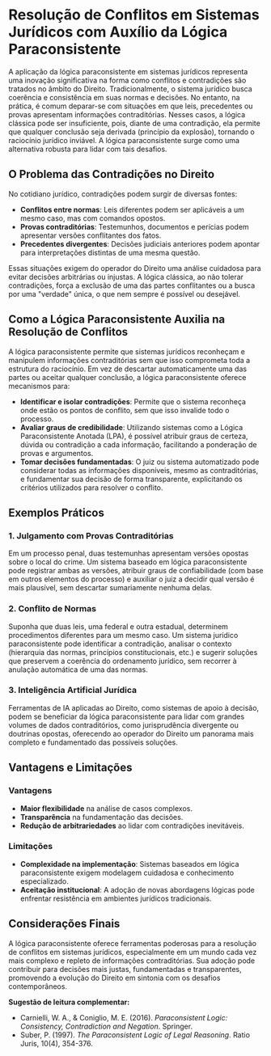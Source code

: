 
# Resolução de Conflitos em Sistemas Jurídicos com Auxílio da Lógica Paraconsistente

A aplicação da lógica paraconsistente em sistemas jurídicos representa uma inovação significativa na forma como conflitos e contradições são tratados no âmbito do Direito. Tradicionalmente, o sistema jurídico busca coerência e consistência em suas normas e decisões. No entanto, na prática, é comum deparar-se com situações em que leis, precedentes ou provas apresentam informações contraditórias. Nesses casos, a lógica clássica pode ser insuficiente, pois, diante de uma contradição, ela permite que qualquer conclusão seja derivada (princípio da explosão), tornando o raciocínio jurídico inviável. A lógica paraconsistente surge como uma alternativa robusta para lidar com tais desafios.

## O Problema das Contradições no Direito

No cotidiano jurídico, contradições podem surgir de diversas fontes:

- **Conflitos entre normas**: Leis diferentes podem ser aplicáveis a um mesmo caso, mas com comandos opostos.
- **Provas contraditórias**: Testemunhos, documentos e perícias podem apresentar versões conflitantes dos fatos.
- **Precedentes divergentes**: Decisões judiciais anteriores podem apontar para interpretações distintas de uma mesma questão.

Essas situações exigem do operador do Direito uma análise cuidadosa para evitar decisões arbitrárias ou injustas. A lógica clássica, ao não tolerar contradições, força a exclusão de uma das partes conflitantes ou a busca por uma "verdade" única, o que nem sempre é possível ou desejável.

## Como a Lógica Paraconsistente Auxilia na Resolução de Conflitos

A lógica paraconsistente permite que sistemas jurídicos reconheçam e manipulem informações contraditórias sem que isso comprometa toda a estrutura do raciocínio. Em vez de descartar automaticamente uma das partes ou aceitar qualquer conclusão, a lógica paraconsistente oferece mecanismos para:

- **Identificar e isolar contradições**: Permite que o sistema reconheça onde estão os pontos de conflito, sem que isso invalide todo o processo.
- **Avaliar graus de credibilidade**: Utilizando sistemas como a Lógica Paraconsistente Anotada (LPA), é possível atribuir graus de certeza, dúvida ou contradição a cada informação, facilitando a ponderação de provas e argumentos.
- **Tomar decisões fundamentadas**: O juiz ou sistema automatizado pode considerar todas as informações disponíveis, mesmo as contraditórias, e fundamentar sua decisão de forma transparente, explicitando os critérios utilizados para resolver o conflito.

## Exemplos Práticos

### 1. Julgamento com Provas Contraditórias

Em um processo penal, duas testemunhas apresentam versões opostas sobre o local do crime. Um sistema baseado em lógica paraconsistente pode registrar ambas as versões, atribuir graus de confiabilidade (com base em outros elementos do processo) e auxiliar o juiz a decidir qual versão é mais plausível, sem descartar sumariamente nenhuma delas.

### 2. Conflito de Normas

Suponha que duas leis, uma federal e outra estadual, determinem procedimentos diferentes para um mesmo caso. Um sistema jurídico paraconsistente pode identificar a contradição, analisar o contexto (hierarquia das normas, princípios constitucionais, etc.) e sugerir soluções que preservem a coerência do ordenamento jurídico, sem recorrer à anulação automática de uma das normas.

### 3. Inteligência Artificial Jurídica

Ferramentas de IA aplicadas ao Direito, como sistemas de apoio à decisão, podem se beneficiar da lógica paraconsistente para lidar com grandes volumes de dados contraditórios, como jurisprudência divergente ou doutrinas opostas, oferecendo ao operador do Direito um panorama mais completo e fundamentado das possíveis soluções.

## Vantagens e Limitações

### Vantagens

- **Maior flexibilidade** na análise de casos complexos.
- **Transparência** na fundamentação das decisões.
- **Redução de arbitrariedades** ao lidar com contradições inevitáveis.

### Limitações

- **Complexidade na implementação**: Sistemas baseados em lógica paraconsistente exigem modelagem cuidadosa e conhecimento especializado.
- **Aceitação institucional**: A adoção de novas abordagens lógicas pode enfrentar resistência em ambientes jurídicos tradicionais.

## Considerações Finais

A lógica paraconsistente oferece ferramentas poderosas para a resolução de conflitos em sistemas jurídicos, especialmente em um mundo cada vez mais complexo e repleto de informações contraditórias. Sua adoção pode contribuir para decisões mais justas, fundamentadas e transparentes, promovendo a evolução do Direito em sintonia com os desafios contemporâneos.

**Sugestão de leitura complementar:**  
- Carnielli, W. A., & Coniglio, M. E. (2016). *Paraconsistent Logic: Consistency, Contradiction and Negation*. Springer.
- Suber, P. (1997). *The Paraconsistent Logic of Legal Reasoning*. Ratio Juris, 10(4), 354-376.


